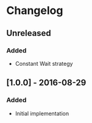 # Changelog

## Unreleased
### Added
- Constant Wait strategy

## [1.0.0] - 2016-08-29
### Added
- Initial implementation
